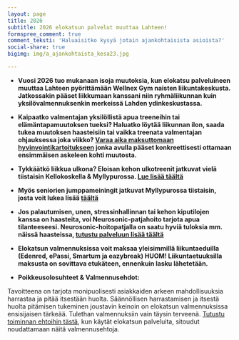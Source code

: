 ```yaml
---
layout: page
title: 2026
subtitle: 2026 elokatsun palvelut muuttaa Lahteen!
formspree_comment: true
comment_teksti: 'Haluaisitko kysyä jotain ajankohtaisista asioista?'
social-share: true
bigimg: img/a_ajankohtaista_kesa23.jpg

---
```

* **Vuosi 2026 tuo mukanaan isoja muutoksia, kun elokatsu palveluineen muuttaa Lahteen pyörittämään Wellnex Gym naisten liikuntakeskusta. Jatkossakin pääset liikkumaan kanssani niin ryhmäliikunnan kuin yksilövalmennuksenkin merkeissä Lahden ydinkeskustassa.**

* **Kaipaatko valmentajan yksilöllistä apua treeneihin tai elämäntapamuutoksen tueksi? Haluatko löytää liikunnan ilon, saada tukea muutoksen haasteisiin tai vaikka treenata valmentajan ohjauksessa joka viikko? [Varaa aika maksuttomaan hyvinvointikartoitukseen](/yksilovalmennus) jonka avulla pääset konkreettisesti ottamaan ensimmäisen askeleen kohti muutosta.**

* **Tykkäätkö liikkua ulkona? Eloisan kehon ulkotreenit jatkuvat vielä tiistaisin Kellokoskella & Myllypurossa. [Lue lisää täältä](/ulkotreeni)**

* **Myös seniorien jumppameiningit jatkuvat Myllypurossa tiistaisin, josta voit lukea lisää [täältä](/seniorijumppa)**

* **Jos palautumisen, unen, stressinhallinnan tai kehon kiputilojen kanssa on haasteita, voi Neurosonic-patjahoito tarjota apua tilanteeseesi. Neurosonic-hoitopatjalla on saatu hyviä tuloksia mm. näissä haasteissa, [tutustu palveluun lisää täältä](/neurosonic)**  

* **Elokatsun valmennuksissa voit maksaa yleisimmillä liikuntaeduilla (Edenred, ePassi, Smartum ja eazybreak) HUOM! Liikuntaetuuksilla maksusta on sovittava etukäteen, ennenkuin lasku lähetetään.**
  
<p></p>
 

* **Poikkeusolosuhteet & Valmennusehdot:**

Tavoitteena on tarjota monipuolisesti asiakkaiden arkeen mahdollisuuksia harrastaa ja pitää itsestään huolta. Säännöllisen harrastamisen ja itsestä huolta pitämisen tukeminen joustavin keinoin on elokatsun valmennuksissa ensisijaisen tärkeää. Tulethan valmennuksiin vain täysin terveenä.
[Tutustu toiminnan ehtoihin tästä](/valmennusehdot), kun käytät elokatsun palveluita, sitoudut noudattamaan näitä valmennusehtoja.
